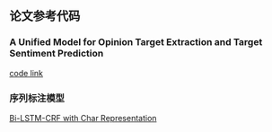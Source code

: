 ## 论文参考代码

### A Unified Model for Opinion Target Extraction and Target Sentiment Prediction
[code link](https://github.com/lixin4ever/E2E-TBSA)


### 序列标注模型

[Bi-LSTM-CRF with Char Representation](https://github.com/guillaumegenthial/tf_ner)

